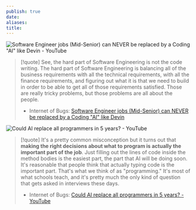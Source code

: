 ```yaml
---
publish: true
date: 
aliases: 
title:
---
```

![Software Engineer jobs (Mid-Senior) can NEVER be replaced by a Coding "AI" like Devin - YouTube](https://www.youtube.com/watch?v=7-f7rPdj6tI) 


> [!quote] 
> See, the hard part of Software Engineering is not the code writing. The hard part of Software Engineering is balancing all of the business requirements with all the technical requirements, with all the finance requirements, and figuring out what it is that we need to build in order to be able to get all of those requirements satisfied. Those are really tricky problems, but those problems are all about the people.
> - Internet of Bugs: [Software Engineer jobs (Mid-Senior) can NEVER be replaced by a Coding "AI" like Devin](https://www.youtube.com/watch?v=7-f7rPdj6tI)

![Could AI replace all programmers in 5 years? - YouTube](https://www.youtube.com/watch?v=TjfWEajoESc) 

> [!quote] 
> It's a pretty common misconception but it turns out that **making the right decisions about what to program is actually the important part of the job**. Just filling out the lines of code inside the method bodies is the easiest part, the part that AI will be doing soon. It's reasonable that people think that actually typing code is the important part. That's what we think of as "programming." It's most of what schools teach, and it's pretty much the only kind of question that gets asked in interviews these days.
> - Internet of Bugs: [Could AI replace all programmers in 5 years? - YouTube](https://www.youtube.com/watch?v=TjfWEajoESc)

